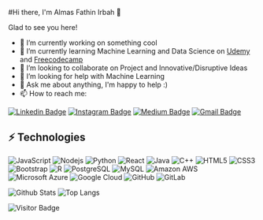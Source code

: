 #Hi there, I'm Almas Fathin Irbah 👋

Glad to see you here!

- 🔭 I’m currently working on something cool
- 🌱 I’m currently learning Machine Learning and Data Science on [Udemy](https://www.udemy.com/) and [Freecodecamp](https://freecodecamp.org/)
- 👯 I’m looking to collaborate on Project and Innovative/Disruptive Ideas
- 🤔 I’m looking for help with Machine Learning
- 💬 Ask me about anything, I'm happy to help :)
- 📫 How to reach me:

[![Linkedin Badge](https://img.shields.io/badge/-almasfathinirbah-blue?style=flat-square&logo=Linkedin&logoColor=white&link=https://www.linkedin.com/in/almasfathinirbah/)](https://www.linkedin.com/in/almasfathinirbah/)
[![Instagram Badge](https://img.shields.io/badge/-almass1412-purple?style=flat-square&logo=instagram&logoColor=white&link=https://instagram.com/almass1412/)](https://instagram.com/almass1412)
[![Medium Badge](https://img.shields.io/badge/-@almasfathinirbah-03a57a?style=flat-square&labelColor=000000&logo=Medium&link=https://medium.com/@almasfathinirbah/)](https://medium.com/@almasfathinirbah)
[![Gmail Badge](https://img.shields.io/badge/-almasfathinirbah@gmail.com-c14438?style=flat-square&logo=Gmail&logoColor=white&link=mailto:almasfathinirbah@gmail.com)](mailto:almasfathinirbah@gmail.com)

## ⚡ Technologies

![JavaScript](https://img.shields.io/badge/-JavaScript-black?style=flat-square&logo=javascript)
![Nodejs](https://img.shields.io/badge/-Nodejs-black?style=flat-square&logo=Node.js)
![Python](https://img.shields.io/badge/-Python-black?style=flat-square&logo=Python)
![React](https://img.shields.io/badge/-React-black?style=flat-square&logo=react)
![Java](https://img.shields.io/badge/-java-E34A86?style=flat-square&logo=java)
![C++](https://img.shields.io/badge/-C++-00599C?style=flat-square&logo=c)
![HTML5](https://img.shields.io/badge/-HTML5-E34F26?style=flat-square&logo=html5&logoColor=white)
![CSS3](https://img.shields.io/badge/-CSS3-1572B6?style=flat-square&logo=css3)
![Bootstrap](https://img.shields.io/badge/-Bootstrap-563D7C?style=flat-square&logo=bootstrap)
![R](https://img.shields.io/badge/-R-00599C?style=flat-square&logo=R)
![PostgreSQL](https://img.shields.io/badge/-PostgreSQL-336791?style=flat-square&logo=postgresql)
![MySQL](https://img.shields.io/badge/-MySQL-black?style=flat-square&logo=mysql)
![Amazon AWS](https://img.shields.io/badge/Amazon%20AWS-232F3E?style=flat-square&logo=amazon-aws)
![Microsoft Azure](https://img.shields.io/badge/Microsoft%20Azure-232F7E?style=flat-square&logo=microsoft-azure)
![Google Cloud](https://img.shields.io/badge/Google%20Cloud-black?style=flat-square&logo=google-cloud)
![GitHub](https://img.shields.io/badge/-GitHub-181717?style=flat-square&logo=github)
![GitLab](https://img.shields.io/badge/-GitLab-FCA121?style=flat-square&logo=gitlab)

![Github Stats](https://github-readme-stats.vercel.app/api?username=almasfathinirbah&count_private=true&show_icons=true&include_all_commits=true)
![Top Langs](https://github-readme-stats.vercel.app/api/top-langs/?username=almasfathinirbah&hide=TeX&layout=compact)

![Visitor Badge](https://visitor-badge.laobi.icu/badge?page_id=almasfathinirbah)
